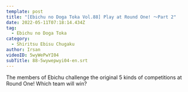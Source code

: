 ```yaml
---
template: post
title: "[Ebichu no Doga Toka Vol.88] Play at Round One! ～Part 2"
date: 2022-05-11T07:18:14.434Z
tag:
  - Ebichu no Doga Toka
category:
  - Shiritsu Ebisu Chugaku
author: Irsan
videoID: 5wyWePwYI04
subTitle: 88-5wywepwyi04-en.srt
---
```

The members of Ebichu challenge the original 5 kinds of competitions at Round One! Which team will win?